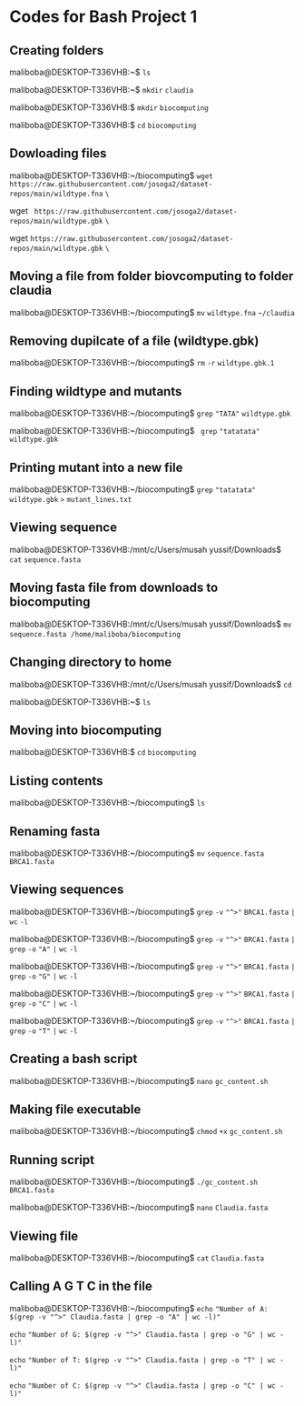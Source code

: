 # **Codes for Bash Project 1**

## Creating folders 
maliboba@DESKTOP-T336VHB:~$ `ls`

maliboba@DESKTOP-T336VHB:~$ `mkdir` `claudia`

maliboba@DESKTOP-T336VHB:$ `mkdir` `biocomputing`

maliboba@DESKTOP-T336VHB:$ `cd` `biocomputing`

## Dowloading files
maliboba@DESKTOP-T336VHB:~/biocomputing$ `wget` `https://raw.githubusercontent.com/josoga2/dataset-repos/main/wildtype.fna` `\`

wget ` https://raw.githubusercontent.com/josoga2/dataset-repos/main/wildtype.gbk` `\`

wget `https://raw.githubusercontent.com/josoga2/dataset-repos/main/wildtype.gbk` `\`

## Moving a file from folder biovcomputing to folder claudia
maliboba\@DESKTOP-T336VHB:\~/biocomputing$ `mv` `wildtype.fna` `~/claudia`

## Removing dupilcate of a file (wildtype.gbk)
maliboba@DESKTOP-T336VHB:~/biocomputing$ `rm` `-r` `wildtype.gbk.1`

## Finding wildtype and mutants
maliboba@DESKTOP-T336VHB:~/biocomputing$ `grep` `"TATA"` `wildtype.gbk`

maliboba@DESKTOP-T336VHB:~/biocomputing$ ` grep` `"tatatata"` `wildtype.gbk`

## Printing mutant into a new file
maliboba@DESKTOP-T336VHB:~/biocomputing$ `grep` `"tatatata"` `wildtype.gbk` `>` `mutant_lines.txt`&#x20;

## Viewing sequence
maliboba@DESKTOP-T336VHB:/mnt/c/Users/musah yussif/Downloads$ `cat` `sequence.fasta`

## Moving fasta file from downloads to biocomputing
maliboba@DESKTOP-T336VHB:/mnt/c/Users/musah yussif/Downloads$ `mv` `sequence.fasta`  `/home/maliboba/biocomputing`

## Changing directory to home
maliboba@DESKTOP-T336VHB:/mnt/c/Users/musah yussif/Downloads$ `cd`

maliboba@DESKTOP-T336VHB:~$ `ls`

## Moving into biocomputing
maliboba@DESKTOP-T336VHB:$ `cd` `biocomputing`

## Listing contents 
maliboba@DESKTOP-T336VHB:~/biocomputing$ `ls`

## Renaming fasta
maliboba@DESKTOP-T336VHB:~/biocomputing$ `mv` `sequence.fasta` `BRCA1.fasta`

## Viewing sequences
maliboba@DESKTOP-T336VHB:~/biocomputing$ `grep` `-v` `"^>"` `BRCA1.fasta` `|` `wc` `-l`

maliboba@DESKTOP-T336VHB:~/biocomputing$ `grep` `-v` `"^>"` `BRCA1.fasta` `|` `grep` `-o` `"A"` `|` `wc` `-l`

maliboba@DESKTOP-T336VHB:~/biocomputing$ `grep` `-v` `"^>"` `BRCA1.fasta` `|` `grep` `-o` `"G"` `|` `wc` `-l`

maliboba@DESKTOP-T336VHB:~/biocomputing$ `grep` `-v` `"^>"` `BRCA1.fasta` `|` `grep` `-o` `"C"` `|` `wc` `-l`

maliboba@DESKTOP-T336VHB:~/biocomputing$ `grep` `-v` `"^>"` `BRCA1.fasta` `|` `grep` `-o` `"T"` `|` `wc` `-l`

## Creating a bash script
maliboba@DESKTOP-T336VHB:~/biocomputing$ `nano` `gc_content.sh`

## Making file executable 
maliboba@DESKTOP-T336VHB:~/biocomputing$ `chmod` `+x` `gc_content.sh`

## Running script
maliboba@DESKTOP-T336VHB:~/biocomputing$ `./gc_content.sh` `BRCA1.fasta`

maliboba@DESKTOP-T336VHB:~/biocomputing$ `nano` `Claudia.fasta`

## Viewing file
maliboba@DESKTOP-T336VHB:~/biocomputing$ `cat` `Claudia.fasta`

## Calling  A G T C in the file
maliboba@DESKTOP-T336VHB:~/biocomputing$ `echo` `"Number of A: $(grep -v "^>" Claudia.fasta | grep -o "A" | wc -l)"`

`echo` `"Number of G: $(grep -v "^>" Claudia.fasta | grep -o "G" | wc -l)"`

`echo` `"Number of T: $(grep -v "^>" Claudia.fasta | grep -o "T" | wc -l)"`

`echo` `"Number of C: $(grep -v "^>" Claudia.fasta | grep -o "C" | wc -l)"`
